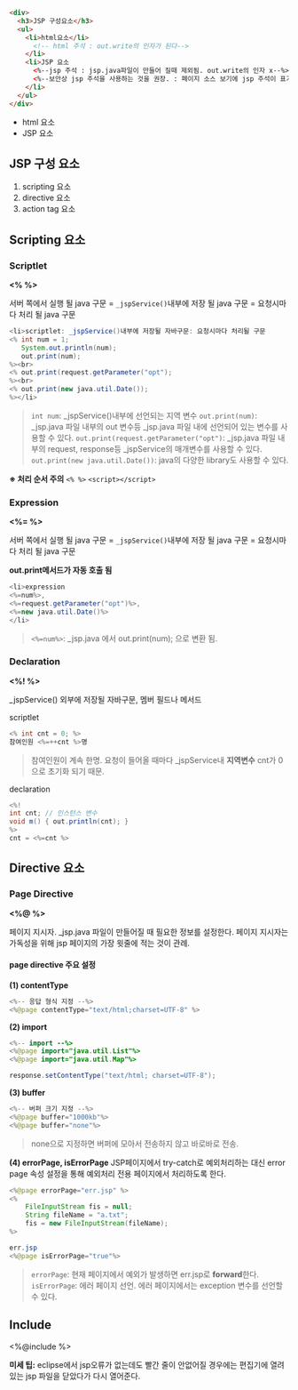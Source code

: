 ```html
<div>
  <h3>JSP 구성요소</h3>
  <ul>
    <li>html요소</li>
      <!-- html 주석 : out.write의 인자가 된다-->
    </li>
    <li>JSP 요소
      <%--jsp 주석 : jsp.java파일이 만들어 질때 제외됨. out.write의 인자 x--%>
      <%--보안상 jsp 주석을 사용하는 것을 권장. : 페이지 소스 보기에 jsp 주석이 표기되지 않음--%>
    </li>
  </ul>
</div>
```
* html 요소
* JSP 요소

## JSP 구성 요소

1. scripting 요소
2. directive 요소
3. action tag 요소

## Scripting 요소

### Scriptlet
**<% %>**

서버 쪽에서 실행 될 java 구문
= `_jspService()`내부에 저장 될 java 구문
= 요청시마다 처리 될 java 구문

```java
<li>scriptlet: _jspService()내부에 저장될 자바구문: 요청시마다 처리될 구문
<% int num = 1;
   System.out.println(num);
   out.print(num);
%><br>
<% out.print(request.getParameter("opt");
%><br>
<% out.print(new java.util.Date());
%></li>
```

>`int num`: _jspService()내부에 선언되는 지역 변수
>`out.print(num)`: _jsp.java 파일 내부의 out 변수등 _jsp.java 파일 내에 선언되어 있는 변수를 사용할 수 있다.
> `out.print(request.getParameter("opt")`: _jsp.java 파일 내부의 request, response등 _jspService의 매개변수를 사용할 수 있다.
> `out.print(new java.util.Date())`: java의 다양한 library도 사용할 수 있다.

**※ 처리 순서 주의**
`<% %>`
`<script></script>`


### Expression

**<%= %>**

서버 쪽에서 실행 될 java 구문
= `_jspService()`내부에 저장 될 java 구문
= 요청시마다 처리 될 java 구문

**out.print메서드가 자동 호출 됨**

```java
<li>expression
<%=num%>, 
<%=request.getParameter("opt")%>, 
<%=new java.util.Date()%>
</li>
```
>`<%=num%>`: _jsp.java 에서 out.print(num); 으로 변환 됨.


### Declaration

**<%! %>**

_jspService() 외부에 저장될 자바구문, 멤버 필드나 메서드

scriptlet
```java
<% int cnt = 0; %>
참여인원 <%=++cnt %>명
```
>참여인원이 계속 한명.
>요청이 들어올 때마다 _jspService내 **지역변수** cnt가 0으로 초기화 되기 때문.

declaration
```java
<%!
int cnt; // 인스턴스 변수
void m() { out.println(cnt); }
%>
cnt = <%=cnt %>
```
>

## Directive 요소

### Page Directive

**<%@ %>**

페이지 지시자.
_jsp.java 파일이 만들어질 때 필요한 정보를 설정한다.
페이지 지시자는 가독성을 위해 jsp 페이지의 가장 윗줄에 적는 것이 관례.

#### page directive 주요 설정
**(1) contentType**
```java
<%-- 응답 형식 지정 --%>
<%@page contentType="text/html;charset=UTF-8" %>
```

**(2) import**
```java
<%-- import --%>
<%@page import="java.util.List"%>
<%@page import="java.util.Map"%>
```
```java
response.setContentType("text/html; charset=UTF-8");
```
**(3) buffer**
```java
<%-- 버퍼 크기 지정 --%>
<%@page buffer="1000kb"%>
<%@page buffer="none"%>
```
>none으로 지정하면 버퍼에 모아서 전송하지 않고 바로바로 전송.

**(4) errorPage, isErrorPage**
JSP페이지에서 try-catch로 예외처리하는 대신 error page 속성 설정을 통해 예외처리 전용 페이지에서 처리하도록 한다.
```java
<%@page errorPage="err.jsp" %>
<%
	FileInputStream fis = null;
    String fileName = "a.txt";
  	fis = new FileInputStream(fileName);
%>
```
```java
err.jsp
<%@page isErrorPage="true"%>
```
>`errorPage`: 현재 페이지에서 예외가 발생하면 err.jsp로 **forward**한다.
>`isErrorPage`: 에러 페이지 선언. 에러 페이지에서는 exception 변수를 선언할 수 있다.



## Include

<%@include %>



**미세 팁:** 
eclipse에서 jsp오류가 없는데도 빨간 줄이 안없어질 경우에는 편집기에 열려있는 jsp 파일을 닫았다가 다시 열어준다.
<!--stackedit_data:
eyJoaXN0b3J5IjpbLTQ0ODE3Mjc5NywyMDI0OTkxMjEzLC0xOD
EwNjM2NTM5LC01NzgxNTgxOTUsLTkxMjExNzQ5NSw0OTc3MjUx
NzQsLTExMDgyMjgxNTQsNTE5MTU5NTc2LC0yODk5OTk3MTYsMT
k1NDk1MzU4OSwtMjA1MDQwMjUwMSwxODAwMTkzMzg2XX0=
-->